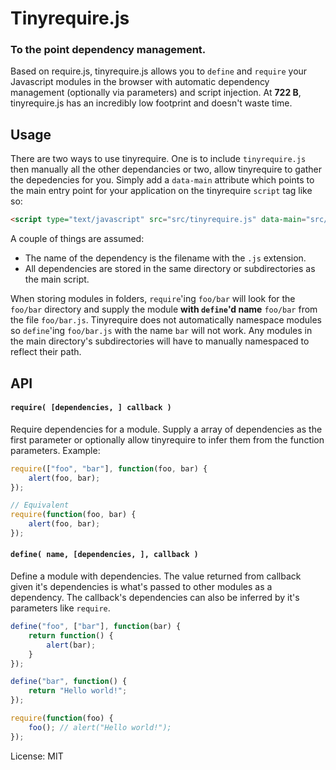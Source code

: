 # Tinyrequire.js
### To the point dependency management.
Based on require.js, tinyrequire.js allows you to `define` and `require` your Javascript modules in the browser with automatic dependency management (optionally via parameters) and script injection. At **722 B**, tinyrequire.js has an incredibly low footprint and doesn't waste time.

## Usage
There are two ways to use tinyrequire. One is to include `tinyrequire.js` then manually all the other dependancies or two, allow tinyrequire to gather the depedencies for you. Simply add a `data-main` attribute which points to the main entry point for your application on the tinyrequire `script` tag like so:

```html
<script type="text/javascript" src="src/tinyrequire.js" data-main="src/main.js"></script>
```

A couple of things are assumed:
* The name of the dependency is the filename with the `.js` extension.
* All dependencies are stored in the same directory or subdirectories as the main script.

When storing modules in folders, `require`'ing `foo/bar` will look for the `foo/bar` directory and supply the module **with `define`'d name** `foo/bar` from the file `foo/bar.js`. Tinyrequire does not automatically namespace modules so `define`'ing `foo/bar.js` with the name `bar` will not work. Any modules in the main directory's subdirectories will have to manually namespaced to reflect their path.

## API
#### `require( [dependencies, ] callback )`
Require dependencies for a module. Supply a array of dependencies as the first parameter or optionally allow tinyrequire to infer them from the function parameters. Example:

```js
require(["foo", "bar"], function(foo, bar) {
	alert(foo, bar);
});

// Equivalent
require(function(foo, bar) {
	alert(foo, bar);
});
```

#### `define( name, [dependencies, ], callback )`
Define a module with dependencies. The value returned from callback given it's dependencies is what's passed to other modules as a dependency. The callback's dependencies can also be inferred by it's parameters like `require`.

```js
define("foo", ["bar"], function(bar) {
	return function() {
		alert(bar);
	}
});

define("bar", function() {
	return "Hello world!";
});

require(function(foo) {
	foo(); // alert("Hello world!");
});
```

License: MIT
